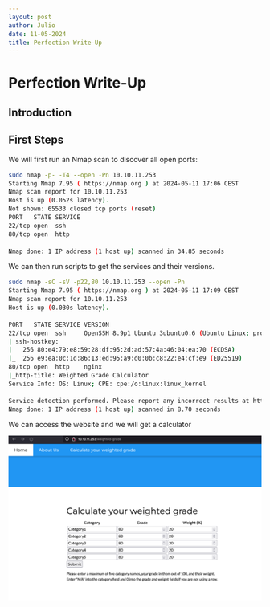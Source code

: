 ```yaml
---
layout: post
author: Julio
date: 11-05-2024
title: Perfection Write-Up
---
```


# Perfection Write-Up

## Introduction

## First Steps

<p>We will first run an Nmap scan to discover all open ports:</p>

```bash
sudo nmap -p- -T4 --open -Pn 10.10.11.253
Starting Nmap 7.95 ( https://nmap.org ) at 2024-05-11 17:06 CEST
Nmap scan report for 10.10.11.253
Host is up (0.052s latency).
Not shown: 65533 closed tcp ports (reset)
PORT   STATE SERVICE
22/tcp open  ssh
80/tcp open  http

Nmap done: 1 IP address (1 host up) scanned in 34.85 seconds

```

<p>We can then run scripts to get the services and their versions.</p>

```bash
sudo nmap -sC -sV -p22,80 10.10.11.253 --open -Pn
Starting Nmap 7.95 ( https://nmap.org ) at 2024-05-11 17:09 CEST
Nmap scan report for 10.10.11.253
Host is up (0.030s latency).

PORT   STATE SERVICE VERSION
22/tcp open  ssh     OpenSSH 8.9p1 Ubuntu 3ubuntu0.6 (Ubuntu Linux; protocol 2.0)
| ssh-hostkey:
|   256 80:e4:79:e8:59:28:df:95:2d:ad:57:4a:46:04:ea:70 (ECDSA)
|_  256 e9:ea:0c:1d:86:13:ed:95:a9:d0:0b:c8:22:e4:cf:e9 (ED25519)
80/tcp open  http    nginx
|_http-title: Weighted Grade Calculator
Service Info: OS: Linux; CPE: cpe:/o:linux:linux_kernel

Service detection performed. Please report any incorrect results at https://nmap.org/submit/ .
Nmap done: 1 IP address (1 host up) scanned in 8.70 seconds

```

<p>We can access the website and we will get a calculator</p>

<div class="center"><img src="/assets/images/screenshots/htb-perfection-website1.png"></div>
